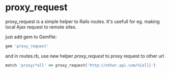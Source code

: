 proxy_request
=============

proxy_request is a simple helper to Rails routes. It's usefull for eg.
making local Ajax request to remote sites.

just add gem to Gemfile:

```ruby
gem 'proxy_request'
```

and in routes.rb, use new helper *proxy_request* to proxy request to
other url

```ruby
match 'proxy/*all' => proxy_request('http://other.api.com/%{all}')
```

